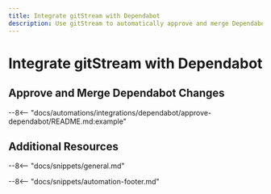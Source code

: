 ```yaml
---
title: Integrate gitStream with Dependabot
description: Use gitStream to automatically approve and merge Dependabot PRs.
---
```

# Integrate gitStream with Dependabot

## Approve and Merge Dependabot Changes
--8<-- "docs/automations/integrations/dependabot/approve-dependabot/README.md:example"

## Additional Resources

--8<-- "docs/snippets/general.md"

--8<-- "docs/snippets/automation-footer.md"